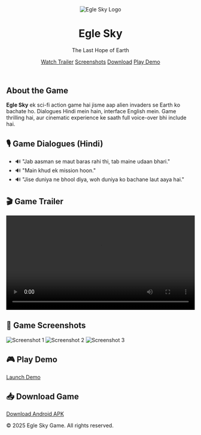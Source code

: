 <!DOCTYPE html>
<html lang="en">
<head>
  <meta charset="UTF-8" />
  <meta name="viewport" content="width=device-width, initial-scale=1.0"/>
  <title>Egle Sky – The Last Hope of Earth</title>
  <link rel="stylesheet" href="style.css" />
</head>
<body>

  <header class="hero">
    <!-- ✅ Aapka logo yahaan set hai -->
    <img src="logo.png" alt="Egle Sky Logo" class="logo" />
    <h1>Egle Sky</h1>
    <p class="tagline">The Last Hope of Earth</p>
    <div class="cta-buttons">
      <a href="#trailer" class="btn">Watch Trailer</a>
      <a href="#screenshots" class="btn">Screenshots</a>
      <a href="#download" class="btn">Download</a>
      <a href="#demo" class="btn">Play Demo</a>
    </div>
  </header>

  <section class="about">
    <h2>About the Game</h2>
    <p>
      <strong>Egle Sky</strong> ek sci-fi action game hai jisme aap alien invaders se Earth ko bachate ho. 
      Dialogues Hindi mein hain, interface English mein. Game thrilling hai, aur cinematic experience ke saath full voice-over bhi include hai.
    </p>
  </section>

  <section class="dialogues">
    <h2>🎙 Game Dialogues (Hindi)</h2>
    <ul>
      <li>🔊 "Jab aasman se maut baras rahi thi, tab maine udaan bhari."</li>
      <li>🔊 "Main khud ek mission hoon."</li>
      <li>🔊 "Jise duniya ne bhool diya, woh duniya ko bachane laut aaya hai."</li>
    </ul>
  </section>

  <section class="trailer" id="trailer">
    <h2>🎬 Game Trailer</h2>
    <video width="100%" controls>
      <source src="trailer.mp4" type="video/mp4" />
      Trailer yahan load hoga.
    </video>
  </section>

  <section class="screenshots" id="screenshots">
    <h2>📸 Game Screenshots</h2>
    <img src="screenshot1.png" alt="Screenshot 1" />
    <img src="screenshot2.png" alt="Screenshot 2" />
    <img src="screenshot3.png" alt="Screenshot 3" />
  </section>

  <section class="demo" id="demo">
    <h2>🎮 Play Demo</h2>
    <p><a href="demo.html" class="btn">Launch Demo</a></p>
  </section>

  <section class="download" id="download">
    <h2>📥 Download Game</h2>
    <p><a href="EgleSky.apk" download>Download Android APK</a></p>
  </section>

  <footer>
    <p>&copy; 2025 Egle Sky Game. All rights reserved.</p>
  </footer>

</body>
</html>